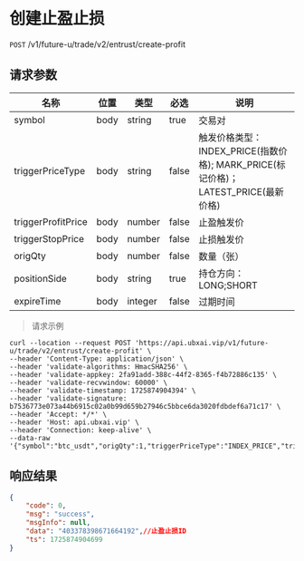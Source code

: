# 创建止盈止损

`POST` /v1/future-u/trade/v2/entrust/create-profit

## 请求参数

| 名称                        | 位置   | 类型      | 必选    | 说明                                                            |
|---------------------------|------|---------|-------|---------------------------------------------------------------|
| symbol                    | body | string  | true  | 交易对                                                           |
| triggerPriceType          | body | string  | false | 触发价格类型：INDEX_PRICE(指数价格); MARK_PRICE(标记价格)；LATEST_PRICE(最新价格) |
| triggerProfitPrice        | body | number  | false | 止盈触发价                                                         |
| triggerStopPrice          | body | number  | false | 止损触发价                                                         |
| origQty                   | body | number  | false | 数量（张）                                                         |
| positionSide              | body | string  | true  | 持仓方向：LONG;SHORT                                               |
| expireTime                | body | integer | false | 过期时间                                                          |

> 请求示例

```shell
curl --location --request POST 'https://api.ubxai.vip/v1/future-u/trade/v2/entrust/create-profit' \
--header 'Content-Type: application/json' \
--header 'validate-algorithms: HmacSHA256' \
--header 'validate-appkey: 2fa91add-388c-44f2-8365-f4b72886c135' \
--header 'validate-recvwindow: 60000' \
--header 'validate-timestamp: 1725874904394' \
--header 'validate-signature: b7536773e073a44b6915c02a0b99d659b27946c5bbce6da3020fdbdef6a71c17' \
--header 'Accept: */*' \
--header 'Host: api.ubxai.vip' \
--header 'Connection: keep-alive' \
--data-raw '{"symbol":"btc_usdt","origQty":1,"triggerPriceType":"INDEX_PRICE","triggerProfitPrice":56300,"triggerStopPrice":52000,"positionSide":"LONG"}'
```

## 响应结果

```json
{
    "code": 0,
    "msg": "success",
    "msgInfo": null,
    "data": "403378398671664192",//止盈止损ID
    "ts": 1725874904699
}
```

